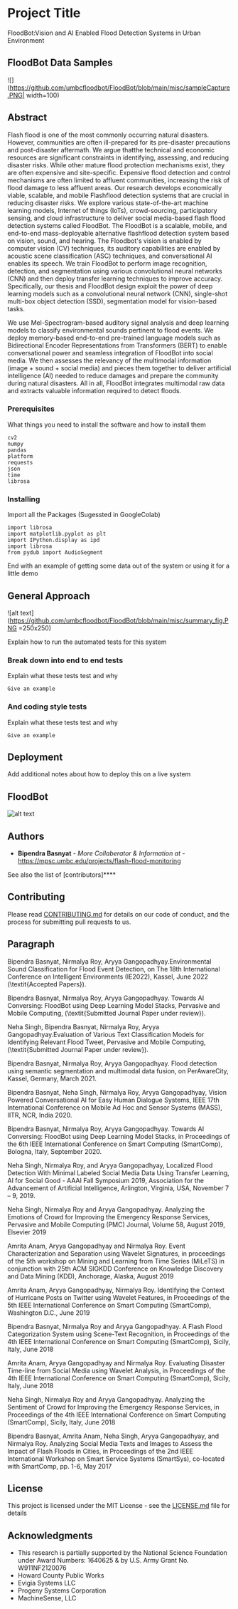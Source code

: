 # Project Title

FloodBot:Vision and AI Enabled Flood Detection Systems in Urban Environment

## FloodBot Data Samples
![](https://github.com/umbcfloodbot/FloodBot/blob/main/misc/sampleCapture.PNG| width=100)


## Abstract
Flash flood is one of the most commonly occurring natural disasters. However, communities are often ill-prepared for its pre-disaster precautions and post-disaster aftermath. We argue thatthe technical and economic resources are significant constraints in identifying, assessing, and reducing disaster risks. While other mature flood protection mechanisms exist, they are often expensive and site-specific. Expensive flood detection and control mechanisms are often limited to affluent communities, increasing the risk of flood damage to less affluent areas. Our research develops economically viable, scalable, and mobile Flashflood detection systems that are crucial in reducing disaster risks. We explore various state-of-the-art machine learning models, Internet of things (IoTs), crowd-sourcing, participatory sensing, and cloud infrastructure to deliver social media-based flash flood detection systems called FloodBot. The FloodBot is a scalable, mobile, and end-to-end mass-deployable alternative flashflood detection system based on vision, sound, and hearing. The Floodbot's vision is enabled by computer vision (CV) techniques, its auditory capabilities are enabled by acoustic scene classification (ASC) techniques, and conversational AI enables its speech. We train FloodBot to perform image recognition, detection, and segmentation using various convolutional neural networks (CNN) and then deploy transfer learning techniques to improve accuracy. Specifically, our thesis and FloodBot design exploit the power of deep learning models such as a convolutional neural network (CNN), single-shot multi-box object detection (SSD), segmentation model for vision-based tasks. 

We use Mel-Spectrogram-based auditory signal analysis and deep learning models to classify environmental sounds pertinent to flood events. We deploy memory-based end-to-end pre-trained language models such as Bidirectional Encoder Representations from Transformers (BERT)  to enable conversational power and seamless integration of FloodBot into social media. We then assesses the relevancy of the multimodal information (image + sound + social media) and pieces them together to deliver artificial intelligence (AI) needed to reduce damages and prepare the community during natural disasters. All in all, FloodBot integrates multimodal raw data and extracts valuable information required to detect floods.

### Prerequisites

What things you need to install the software and how to install them

```
cv2
numpy
pandas
platform
requests
json
time
librosa
```

### Installing

Import all the Packages (Sugessted in GoogleColab)

```
import librosa
import matplotlib.pyplot as plt
import IPython.display as ipd
import librosa
from pydub import AudioSegment
```


End with an example of getting some data out of the system or using it for a little demo

## General Approach
![alt text](https://github.com/umbcfloodbot/FloodBot/blob/main/misc/summary_fig.PNG =250x250)

Explain how to run the automated tests for this system

### Break down into end to end tests

Explain what these tests test and why

```
Give an example
```

### And coding style tests

Explain what these tests test and why

```
Give an example
```

## Deployment

Add additional notes about how to deploy this on a live system

## FloodBot
![alt text](https://github.com/umbcfloodbot/FloodBot/blob/main1/misc/fog_1029.png)

## Authors

* **Bipendra Basnyat** - *More Collaberator & Information at* - https://mpsc.umbc.edu/projects/flash-flood-monitoring

See also the list of [contributors]****

## Contributing

Please read [CONTRIBUTING.md](https://gist.github.com/PurpleBooth/b24679402957c63ec426) for details on our code of conduct, and the process for submitting pull requests to us.

## Paragraph

Bipendra Basnyat, Nirmalya Roy, Aryya Gangopadhyay.Environmental Sound Classification for Flood Event Detection, on The 18th International Conference on Intelligent Environments (IE2022), Kassel, June 2022 (\textit{Accepted Papers}).

Bipendra Basnyat, Nirmalya Roy, Aryya Gangopadhyay. Towards AI Conversing: FloodBot using Deep Learning Model Stacks, Pervasive and Mobile Computing, (\textit{Submitted Journal Paper under review}).

Neha Singh, Bipendra Basnyat, Nirmalya Roy, Aryya Gangopadhyay.Evaluation of Various Text Classification Models for Identifying Relevant
Flood Tweet, Pervasive and Mobile Computing, (\textit{Submitted Journal Paper under review}).

Bipendra Basnyat, Nirmalya Roy, Aryya Gangopadhyay. Flood detection using semantic segmentation and multimodal data fusion, on PerAwareCity, Kassel, Germany, March 2021.

Bipendra Basnyat, Neha Singh, Nirmalya Roy, Aryya Gangopadhyay, Vision Powered Conversational AI for Easy Human Dialogue Systems, IEEE 17th International Conference on Mobile Ad Hoc and Sensor Systems (MASS), IITR, NCR, India 2020.

Bipendra Basnyat, Nirmalya Roy, Aryya Gangopadhyay. Towards AI Conversing: FloodBot using Deep Learning Model Stacks, in Proceedings of the 6th IEEE International Conference on Smart Computing (SmartComp), Bologna, Italy, September 2020.

Neha Singh, Nirmalya Roy, and Aryya Gangopadhyay, Localized Flood Detection With Minimal Labeled Social Media Data Using Transfer Learning, AI for Social Good - AAAI Fall Symposium 2019, Association for the Advancement of Artificial Intelligence, Arlington, Virginia, USA, November 7 – 9, 2019.

Neha Singh, Nirmalya Roy and Aryya Gangopadhyay. Analyzing the Emotions of Crowd for Improving the Emergency Response Services, Pervasive and Mobile Computing (PMC) Journal, Volume 58, August 2019, Elsevier 2019

Amrita Anam, Aryya Gangopadhyay and Nirmalya Roy. Event Characterization and Separation using Wavelet Signatures, in proceedings of the 5th workshop on Mining and Learning from Time Series (MiLeTS) in conjunction with 25th ACM SIGKDD Conference on Knowledge Discovery and Data Mining (KDD), Anchorage, Alaska, August 2019

Amrita Anam, Aryya Gangopadhyay, Nirmalya Roy. Identifying the Context of Hurricane Posts on Twitter using Wavelet Features, in Proceedings of the 5th IEEE International Conference on Smart Computing (SmartComp), Washington D.C., June 2019

Bipendra Basnyat, Nirmalya Roy and Aryya Gangopadhyay. A Flash Flood Categorization System using Scene-Text Recognition, in Proceedings of the 4th IEEE International Conference on Smart Computing (SmartComp), Sicily, Italy, June 2018

Amrita Anam, Aryya Gangopadhyay and Nirmalya Roy. Evaluating Disaster Time-line from Social Media using Wavelet Analysis, in Proceedings of the 4th IEEE International Conference on Smart Computing (SmartComp), Sicily, Italy, June 2018

Neha Singh, Nirmalya Roy and Aryya Gangopadhyay. Analyzing the Sentiment of Crowd for Improving the Emergency Response Services, in Proceedings of the 4th IEEE International Conference on Smart Computing (SmartComp), Sicily, Italy, June 2018

Bipendra Basnyat, Amrita Anam, Neha Singh, Aryya Gangopadhyay, and Nirmalya Roy. Analyzing Social Media Texts and Images to Assess the Impact of Flash Floods in Cities, in Proceedings of the 2nd IEEE International Workshop on Smart Service Systems (SmartSys), co-located with SmartComp, pp. 1-6, May 2017



## License

This project is licensed under the MIT License - see the [LICENSE.md](LICENSE.md) file for details

## Acknowledgments

* This research is partially supported by the National Science Foundation under Award Numbers: 1640625 &  by U.S. Army Grant No. W911NF2120076
* Howard County Public Works  
* Evigia Systems LLC
* Progeny Systems Corporation
* MachineSense, LLC

